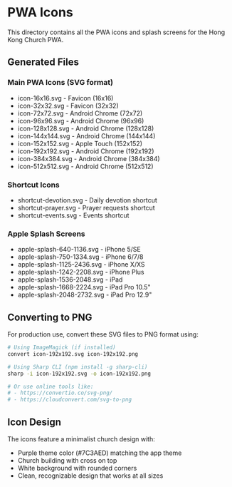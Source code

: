 # PWA Icons

This directory contains all the PWA icons and splash screens for the Hong Kong Church PWA.

## Generated Files

### Main PWA Icons (SVG format)
- icon-16x16.svg - Favicon (16x16)
- icon-32x32.svg - Favicon (32x32)
- icon-72x72.svg - Android Chrome (72x72)
- icon-96x96.svg - Android Chrome (96x96)
- icon-128x128.svg - Android Chrome (128x128)
- icon-144x144.svg - Android Chrome (144x144)
- icon-152x152.svg - Apple Touch (152x152)
- icon-192x192.svg - Android Chrome (192x192)
- icon-384x384.svg - Android Chrome (384x384)
- icon-512x512.svg - Android Chrome (512x512)

### Shortcut Icons
- shortcut-devotion.svg - Daily devotion shortcut
- shortcut-prayer.svg - Prayer requests shortcut
- shortcut-events.svg - Events shortcut

### Apple Splash Screens
- apple-splash-640-1136.svg - iPhone 5/SE
- apple-splash-750-1334.svg - iPhone 6/7/8
- apple-splash-1125-2436.svg - iPhone X/XS
- apple-splash-1242-2208.svg - iPhone Plus
- apple-splash-1536-2048.svg - iPad
- apple-splash-1668-2224.svg - iPad Pro 10.5"
- apple-splash-2048-2732.svg - iPad Pro 12.9"

## Converting to PNG

For production use, convert these SVG files to PNG format using:

```bash
# Using ImageMagick (if installed)
convert icon-192x192.svg icon-192x192.png

# Using Sharp CLI (npm install -g sharp-cli)
sharp -i icon-192x192.svg -o icon-192x192.png

# Or use online tools like:
# - https://convertio.co/svg-png/
# - https://cloudconvert.com/svg-to-png
```

## Icon Design

The icons feature a minimalist church design with:
- Purple theme color (#7C3AED) matching the app theme
- Church building with cross on top
- White background with rounded corners
- Clean, recognizable design that works at all sizes

